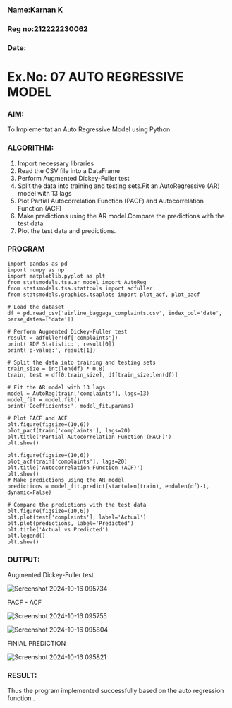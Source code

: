 ### Name:Karnan K
### Reg no:212222230062
### Date: 
# Ex.No: 07                                       AUTO REGRESSIVE MODEL




### AIM:
To Implementat an Auto Regressive Model using Python
### ALGORITHM:
1. Import necessary libraries
2. Read the CSV file into a DataFrame
3. Perform Augmented Dickey-Fuller test
4. Split the data into training and testing sets.Fit an AutoRegressive (AR) model with 13 lags
5. Plot Partial Autocorrelation Function (PACF) and Autocorrelation Function (ACF)
6. Make predictions using the AR model.Compare the predictions with the test data
7. Plot the test data and predictions.
### PROGRAM
```
import pandas as pd
import numpy as np
import matplotlib.pyplot as plt
from statsmodels.tsa.ar_model import AutoReg
from statsmodels.tsa.stattools import adfuller
from statsmodels.graphics.tsaplots import plot_acf, plot_pacf

# Load the dataset
df = pd.read_csv('airline_baggage_complaints.csv', index_col='date', parse_dates=['date'])

# Perform Augmented Dickey-Fuller test
result = adfuller(df['complaints'])
print('ADF Statistic:', result[0])
print('p-value:', result[1])

# Split the data into training and testing sets
train_size = int(len(df) * 0.8)
train, test = df[0:train_size], df[train_size:len(df)]

# Fit the AR model with 13 lags
model = AutoReg(train['complaints'], lags=13)
model_fit = model.fit()
print('Coefficients:', model_fit.params)

# Plot PACF and ACF
plt.figure(figsize=(10,6))
plot_pacf(train['complaints'], lags=20)
plt.title('Partial Autocorrelation Function (PACF)')
plt.show()

plt.figure(figsize=(10,6))
plot_acf(train['complaints'], lags=20)
plt.title('Autocorrelation Function (ACF)')
plt.show()
# Make predictions using the AR model
predictions = model_fit.predict(start=len(train), end=len(df)-1, dynamic=False)

# Compare the predictions with the test data
plt.figure(figsize=(10,6))
plt.plot(test['complaints'], label='Actual')
plt.plot(predictions, label='Predicted')
plt.title('Actual vs Predicted')
plt.legend()
plt.show()
```

### OUTPUT:

Augmented Dickey-Fuller test

![Screenshot 2024-10-16 095734](https://github.com/user-attachments/assets/bda933c9-28d6-4ba8-af9a-0954d1731bf0)


PACF - ACF

![Screenshot 2024-10-16 095755](https://github.com/user-attachments/assets/c5b2c0d0-7d92-4272-8d4c-c237d6f013dc)

![Screenshot 2024-10-16 095804](https://github.com/user-attachments/assets/5ea16385-dce6-457e-b111-0aa85cdb313c)

FINIAL PREDICTION

![Screenshot 2024-10-16 095821](https://github.com/user-attachments/assets/d68cfaa2-a1f1-48a8-8207-a82f66e67be6)

### RESULT:
Thus the program implemented successfully based on the auto regression function .
